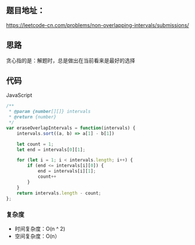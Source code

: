 ## 题目地址：

https://leetcode-cn.com/problems/non-overlapping-intervals/submissions/



## 思路

贪心指的是：解题时，总是做出在当前看来是最好的选择



## 代码

JavaScript

```javascript
/**
 * @param {number[][]} intervals
 * @return {number}
 */
var eraseOverlapIntervals = function(intervals) {
    intervals.sort((a, b) => a[1] - b[1])

    let count = 1;
    let end = intervals[0][1];

    for (let i = 1; i < intervals.length; i++) {
        if (end <= intervals[i][0]) {
            end = intervals[i][1];
            count++
        }
    }
    return intervals.length - count;
};
```



### 复杂度

- 时间复杂度：O(n ^ 2)
- 空间复杂度：O(n）